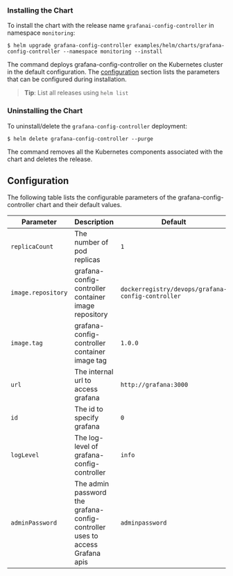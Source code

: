 ### Installing the Chart

To install the chart with the release name `grafanai-config-controller` in namespace `monitoring`:

```console
$ helm upgrade grafana-config-controller examples/helm/charts/grafana-config-controller --namespace monitoring --install
```
The command deploys grafana-config-controller on the Kubernetes cluster in the default configuration. The [configuration](#configuration) section lists the parameters that can be configured during installation.

> **Tip**: List all releases using `helm list`

### Uninstalling the Chart

To uninstall/delete the `grafana-config-controller` deployment:

```console
$ helm delete grafana-config-controller --purge
```

The command removes all the Kubernetes components associated with the chart and deletes the release.

## Configuration
The following table lists the configurable parameters of the grafana-config-controller chart and their default values.

Parameter | Description | Default
--------- | ----------- | -------
`replicaCount` | The number of pod replicas | `1`
`image.repository` | grafana-config-controller container image repository | `dockerregistry/devops/grafana-config-controller`
`image.tag` | grafana-config-controller container image tag | `1.0.0`
`url` | The internal url to access grafana | `http://grafana:3000`
`id` | The id to specify grafana | `0`
`logLevel` | The log-level of grafana-config-controller | `info`
`adminPassword` | The admin password the grafana-config-controller uses to access Grafana apis | `adminpassword`

